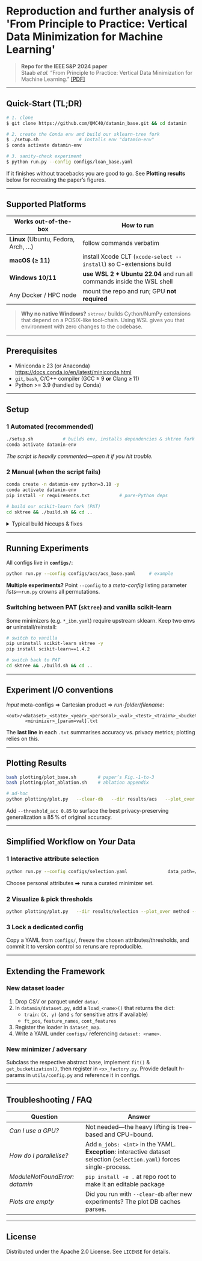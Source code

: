 # Reproduction and further analysis of 'From Principle to Practice: Vertical Data Minimization for Machine Learning'

> **Repo for the IEEE S&P 2024 paper**  
> Staab *et al.* “From Principle to Practice: Vertical Data Minimization for Machine Learning.” [[PDF]](https://www.sri.inf.ethz.ch/publications/staab2023datamin)

---
## Quick-Start (TL;DR)
```bash
# 1. clone
$ git clone https://github.com/QMC40/datamin_base.git && cd datamin

# 2. create the Conda env and build our sklearn-tree fork
$ ./setup.sh               # installs env "datamin-env"
$ conda activate datamin-env

# 3. sanity-check experiment
$ python run.py --config configs/loan_base.yaml
```
If it finishes without tracebacks you are good to go.  See **Plotting results** below for recreating the paper’s figures.

---
## Supported Platforms
| Works out-of-the-box | How to run |
|----------------------|------------|
| **Linux** (Ubuntu, Fedora, Arch, …) | follow commands verbatim |
| **macOS (≥ 11)**      | install Xcode CLT (`xcode-select --install`) so C-extensions build |
| **Windows 10/11**     | **use WSL 2 + Ubuntu 22.04** and run all commands inside the WSL shell |
| Any Docker / HPC node | mount the repo and run; GPU **not required** |

> **Why no native Windows?**  `sktree/` builds Cython/NumPy extensions that depend on a POSIX-like tool-chain.  Using WSL gives you that environment with zero changes to the codebase.

---
## Prerequisites
* Miniconda ≥ 23 (or Anaconda) <https://docs.conda.io/en/latest/miniconda.html>
* `git`, `bash`, C/C++ compiler (GCC ≥ 9 **or** Clang ≥ 11)
* Python >= 3.9 (handled by Conda)

---
## Setup
### 1 Automated (recommended)
```bash
./setup.sh           # builds env, installs dependencies & sktree fork
conda activate datamin-env
```
*The script is heavily commented—open it if you hit trouble.*

### 2 Manual (when the script fails)
```bash
conda create -n datamin-env python=3.10 -y
conda activate datamin-env
pip install -r requirements.txt           # pure-Python deps

# build our scikit-learn fork (PAT)
cd sktree && ./build.sh && cd ..
```

<details>
<summary>Typical build hiccups & fixes</summary>

| Symptom | Fix |
|---------|-----|
| `gcc: command not found` | `sudo apt install build-essential` (Linux) / install Xcode CLT (macOS) |
| `error: numpy headers not found` | `pip install --no-binary :all: numpy` inside the env, then re-run build |
| `fatal error: Python.h: No such file` | `conda install python-devel` (RPM) or ensure `python-dev` headers are present |
</details>

---
## Running Experiments
All configs live in **`configs/`**:
```bash
python run.py --config configs/acs/acs_base.yaml     # example
```
**Multiple experiments?**  Point `--config` to a *meta-config* listing parameter *lists*—`run.py` crowns all permutations.

### Switching between PAT (`sktree`) and vanilla scikit-learn
Some minimizers (e.g. `*_ibm.yaml`) require upstream sklearn.  Keep two envs **or** uninstall/reinstall:
```bash
# switch to vanilla
pip uninstall scikit-learn sktree -y
pip install scikit-learn==1.4.2

# switch back to PAT
cd sktree && ./build.sh && cd ..
```

---
## Experiment I/O conventions
*Input* meta-configs ⇒ Cartesian product ⇒ *run-folder/filename*:
```
<out>/<dataset>_<state>_<year>_<personal>_<val>_<test>_<train%>_<bucket%>_<adv%>/
       <minimizer>_[param=val].txt
```
The **last line** in each `.txt` summarises accuracy vs. privacy metrics; plotting relies on this.

---
## Plotting Results
```bash
bash plotting/plot_base.sh        # paper’s Fig.-1-to-3
bash plotting/plot_ablation.sh    # ablation appendix

# ad-hoc
python plotting/plot.py   --clear-db   --dir results/acs   --plot_over minimizer   --out_dir my_plots
```
Add `--threshold_acc 0.85` to surface the best privacy-preserving generalization ≥ 85 % of original accuracy.

---
## Simplified Workflow on *Your* Data
### 1 Interactive attribute selection
```bash
python run.py --config configs/selection.yaml               data_path=/absolute/path/to/your.csv
```
Choose personal attributes ⮕ runs a curated minimizer set.

### 2 Visualize & pick thresholds
```bash
python plotting/plot.py   --dir results/selection --plot_over method --clear-db   --out_dir selection_plots --tag FIRST_LOOK   --threshold_acc 0.90
```
### 3 Lock a dedicated config
Copy a YAML from `configs/`, freeze the chosen attributes/thresholds, and commit it to version control so reruns are reproducible.

---
## Extending the Framework
### New dataset loader
1. Drop CSV or parquet under `data/`.
2. In `datamin/dataset.py`, add a `load_<name>()` that returns the dict:
   * `train`: `(X, y)` (and `s` for sensitive attrs if available)
   * `ft_pos`, `feature_names`, `cont_features`
3. Register the loader in `dataset_map`.
4. Write a YAML under `configs/` referencing `dataset: <name>`.

### New minimizer / adversary
Subclass the respective abstract base, implement `fit()` & `get_bucketization()`, then register in `<x>_factory.py`.  Provide default h-params in `utils/config.py` and reference it in configs.

---
## Troubleshooting / FAQ
| Question | Answer |
|----------|--------|
| *Can I use a GPU?* | Not needed—the heavy lifting is tree-based and CPU-bound. |
| *How do I parallelise?* | Add `n_jobs: <int>` in the YAML.  **Exception**: interactive dataset selection (`selection.yaml`) forces single-process. |
| *ModuleNotFoundError: datamin* | `pip install -e .` at repo root to make it an editable package |
| *Plots are empty* | Did you run with `--clear-db` after new experiments?  The plot DB caches parses. |

---
## License
Distributed under the Apache 2.0 License.  See `LICENSE` for details.
